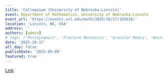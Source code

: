 ```yaml
---
title: 'Colloquium (University of Nebraska-Lincoln)'
event: Department of Mathematics, University of Nebraska-Lincoln
event_url: 'https://events.unl.edu/math/2025/10/17/192616/'
location: 'Lincoln, NE, USA'
address: ''
authors: [admin]
# tags: ['Peridynamics', 'Fracture Mechanics', 'Granular Media', 'Neural Operators']
date: '2025-10-17'
all_day: false
publishDate: '2025-09-09'
featured: true
---
```


[Link](https://events.unl.edu/math/2025/10/17/192616/)